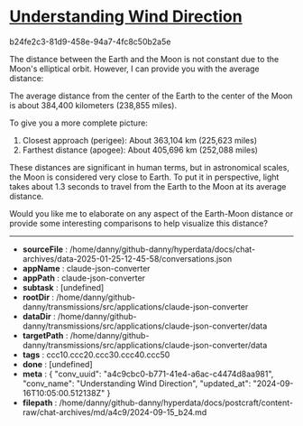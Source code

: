 # [Understanding Wind Direction](https://claude.ai/chat/a4c9cbc0-b771-41e4-a6ac-c4474d8aa981)

b24fe2c3-81d9-458e-94a7-4fc8c50b2a5e

 The distance between the Earth and the Moon is not constant due to the Moon's elliptical orbit. However, I can provide you with the average distance:

The average distance from the center of the Earth to the center of the Moon is about 384,400 kilometers (238,855 miles).

To give you a more complete picture:

1. Closest approach (perigee): About 363,104 km (225,623 miles)
2. Farthest distance (apogee): About 405,696 km (252,088 miles)

These distances are significant in human terms, but in astronomical scales, the Moon is considered very close to Earth. To put it in perspective, light takes about 1.3 seconds to travel from the Earth to the Moon at its average distance.

Would you like me to elaborate on any aspect of the Earth-Moon distance or provide some interesting comparisons to help visualize this distance?

---

* **sourceFile** : /home/danny/github-danny/hyperdata/docs/chat-archives/data-2025-01-25-12-45-58/conversations.json
* **appName** : claude-json-converter
* **appPath** : claude-json-converter
* **subtask** : [undefined]
* **rootDir** : /home/danny/github-danny/transmissions/src/applications/claude-json-converter
* **dataDir** : /home/danny/github-danny/transmissions/src/applications/claude-json-converter/data
* **targetPath** : /home/danny/github-danny/transmissions/src/applications/claude-json-converter/data
* **tags** : ccc10.ccc20.ccc30.ccc40.ccc50
* **done** : [undefined]
* **meta** : {
  "conv_uuid": "a4c9cbc0-b771-41e4-a6ac-c4474d8aa981",
  "conv_name": "Understanding Wind Direction",
  "updated_at": "2024-09-16T10:05:00.512138Z"
}
* **filepath** : /home/danny/github-danny/hyperdata/docs/postcraft/content-raw/chat-archives/md/a4c9/2024-09-15_b24.md
